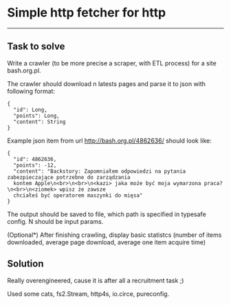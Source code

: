 # Simple http fetcher for http

----
## Task to solve

Write a crawler (to be more precise a scraper, with ETL process) for a site bash.org.pl.

The crawler should download n latests pages and parse it to json with following format:

    {
      "id": Long,
      "points": Long,
      "content": String
    }


Example json item from url http://bash.org.pl/4862636/ should look like:

    {
      "id": 4862636,
      "points": -12,
      "content": "Backstory: Zapomniałem odpowiedzi na pytania zabezpieczające potrzebne do zarządzania
      kontem Apple\n<br>\n<br>\n<kazi> jaka może być moja wymarzona praca?\n<br>\n<ziomek> wpisz że zawsze
      chciałeś być operatorem maszynki do mięsa"
    }

The output should be saved to file, which path is specified in typesafe config. N should be input params.

(Optional*) After finishing crawling, display basic statistcs (number of items downloaded, average page download, average one item acquire time)


## Solution

Really overengineered, cause it is after all a recruitment task ;)

Used some cats, fs2.Stream, http4s, io.circe, pureconfig.
